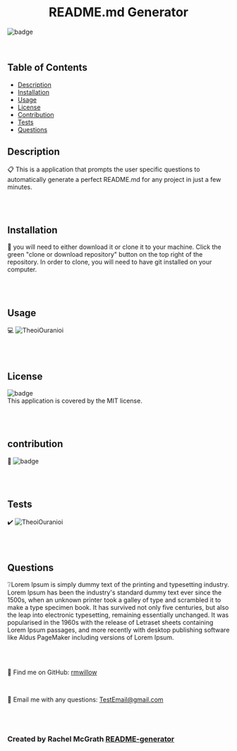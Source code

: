 
<h1 align="center">README.md Generator</h1>
  
![badge](https://img.shields.io/badge/license-MIT-orange)<br />

<br />

## Table of Contents
- [Description](#description)
- [Installation](#installation)
- [Usage](#usage)
- [License](#license)
- [Contribution](#contribution)
- [Tests](#tests)
- [Questions](#questions)


## Description 
📋 This is a application that prompts the user specific questions to automatically generate a perfect README.md for any project in just a few minutes.

<br />
<br />

## Installation  
📁 you will need to either download it or clone it to your machine. Click the green "clone or download repository" button on the top right of the repository. In order to clone, you will need to have git installed on your computer.

<br />
<br />

## Usage
💻 ![TheoiOuranioi](https://user-images.githubusercontent.com/52016382/122106482-f8308180-cde7-11eb-957b-4f5f4b701b3b.gif)

<br />
<br />

## License
![badge](https://img.shields.io/badge/license-MIT-orange)
<br />
This application is covered by the MIT license. 

<br />
<br />

## contribution
👥  ![badge](https://img.shields.io/badge/GitHub-Rmwillow-pink)

<br />
<br />

## Tests
✔️ ![TheoiOuranioi](https://user-images.githubusercontent.com/52016382/122106482-f8308180-cde7-11eb-957b-4f5f4b701b3b.gif)

<br />
<br />

## Questions 

❔Lorem Ipsum is simply dummy text of the printing and typesetting industry. Lorem Ipsum has been the industry's standard dummy text ever since the 1500s, when an unknown printer took a galley of type and scrambled it to make a type specimen book. It has survived not only five centuries, but also the leap into electronic typesetting, remaining essentially unchanged. It was popularised in the 1960s with the release of Letraset sheets containing Lorem Ipsum passages, and more recently with desktop publishing software like Aldus PageMaker including versions of Lorem Ipsum.

<br />
<br />

📍 Find me on GitHub: [rmwillow](https://github.com/rmwillow)

<br />

📧  Email me with any questions: TestEmail@gmail.com

<br />
<br />

### Created by Rachel McGrath [README-generator](https://github.com/rmwillow/ReadME-Generator-)
    